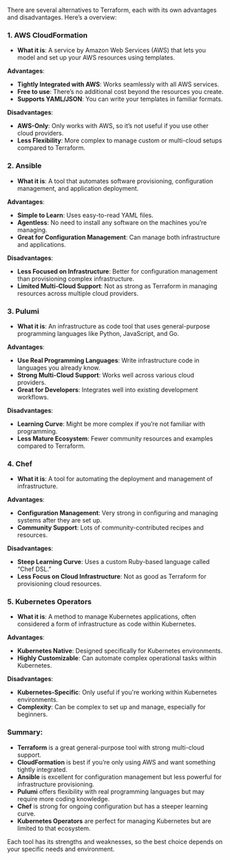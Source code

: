 There are several alternatives to Terraform, each with its own advantages and disadvantages. Here’s a overview:

### 1. **AWS CloudFormation**
   - **What it is**: A service by Amazon Web Services (AWS) that lets you model and set up your AWS resources using templates.
   
   **Advantages**:
   - **Tightly Integrated with AWS**: Works seamlessly with all AWS services.
   - **Free to use**: There’s no additional cost beyond the resources you create.
   - **Supports YAML/JSON**: You can write your templates in familiar formats.
   
   **Disadvantages**:
   - **AWS-Only**: Only works with AWS, so it’s not useful if you use other cloud providers.
   - **Less Flexibility**: More complex to manage custom or multi-cloud setups compared to Terraform.

### 2. **Ansible**
   - **What it is**: A tool that automates software provisioning, configuration management, and application deployment.
   
   **Advantages**:
   - **Simple to Learn**: Uses easy-to-read YAML files.
   - **Agentless**: No need to install any software on the machines you’re managing.
   - **Great for Configuration Management**: Can manage both infrastructure and applications.

   **Disadvantages**:
   - **Less Focused on Infrastructure**: Better for configuration management than provisioning complex infrastructure.
   - **Limited Multi-Cloud Support**: Not as strong as Terraform in managing resources across multiple cloud providers.

### 3. **Pulumi**
   - **What it is**: An infrastructure as code tool that uses general-purpose programming languages like Python, JavaScript, and Go.
   
   **Advantages**:
   - **Use Real Programming Languages**: Write infrastructure code in languages you already know.
   - **Strong Multi-Cloud Support**: Works well across various cloud providers.
   - **Great for Developers**: Integrates well into existing development workflows.

   **Disadvantages**:
   - **Learning Curve**: Might be more complex if you’re not familiar with programming.
   - **Less Mature Ecosystem**: Fewer community resources and examples compared to Terraform.

### 4. **Chef**
   - **What it is**: A tool for automating the deployment and management of infrastructure.
   
   **Advantages**:
   - **Configuration Management**: Very strong in configuring and managing systems after they are set up.
   - **Community Support**: Lots of community-contributed recipes and resources.

   **Disadvantages**:
   - **Steep Learning Curve**: Uses a custom Ruby-based language called “Chef DSL.”
   - **Less Focus on Cloud Infrastructure**: Not as good as Terraform for provisioning cloud resources.

### 5. **Kubernetes Operators**
   - **What it is**: A method to manage Kubernetes applications, often considered a form of infrastructure as code within Kubernetes.
   
   **Advantages**:
   - **Kubernetes Native**: Designed specifically for Kubernetes environments.
   - **Highly Customizable**: Can automate complex operational tasks within Kubernetes.
   
   **Disadvantages**:
   - **Kubernetes-Specific**: Only useful if you're working within Kubernetes environments.
   - **Complexity**: Can be complex to set up and manage, especially for beginners.

### Summary:
- **Terraform** is a great general-purpose tool with strong multi-cloud support.
- **CloudFormation** is best if you’re only using AWS and want something tightly integrated.
- **Ansible** is excellent for configuration management but less powerful for infrastructure provisioning.
- **Pulumi** offers flexibility with real programming languages but may require more coding knowledge.
- **Chef** is strong for ongoing configuration but has a steeper learning curve.
- **Kubernetes Operators** are perfect for managing Kubernetes but are limited to that ecosystem.

Each tool has its strengths and weaknesses, so the best choice depends on your specific needs and environment.
